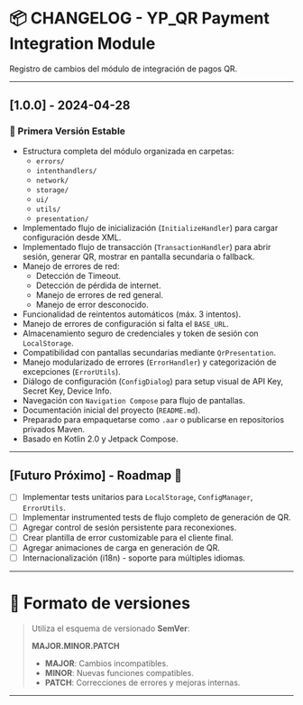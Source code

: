 # 📦 CHANGELOG - YP_QR Payment Integration Module

Registro de cambios del módulo de integración de pagos QR.

---

## [1.0.0] - 2024-04-28

### 🚀 Primera Versión Estable

- Estructura completa del módulo organizada en carpetas:
    - `errors/`
    - `intenthandlers/`
    - `network/`
    - `storage/`
    - `ui/`
    - `utils/`
    - `presentation/`
- Implementado flujo de inicialización (`InitializeHandler`) para cargar configuración desde XML.
- Implementado flujo de transacción (`TransactionHandler`) para abrir sesión, generar QR, mostrar en pantalla secundaria o fallback.
- Manejo de errores de red:
    - Detección de Timeout.
    - Detección de pérdida de internet.
    - Manejo de errores de red general.
    - Manejo de error desconocido.
- Funcionalidad de reintentos automáticos (máx. 3 intentos).
- Manejo de errores de configuración si falta el `BASE_URL`.
- Almacenamiento seguro de credenciales y token de sesión con `LocalStorage`.
- Compatibilidad con pantallas secundarias mediante `QrPresentation`.
- Manejo modularizado de errores (`ErrorHandler`) y categorización de excepciones (`ErrorUtils`).
- Diálogo de configuración (`ConfigDialog`) para setup visual de API Key, Secret Key, Device Info.
- Navegación con `Navigation Compose` para flujo de pantallas.
- Documentación inicial del proyecto (`README.md`).
- Preparado para empaquetarse como `.aar` o publicarse en repositorios privados Maven.
- Basado en Kotlin 2.0 y Jetpack Compose.

---

## [Futuro Próximo] - Roadmap 🚀

- [ ] Implementar tests unitarios para `LocalStorage`, `ConfigManager`, `ErrorUtils`.
- [ ] Implementar instrumented tests de flujo completo de generación de QR.
- [ ] Agregar control de sesión persistente para reconexiones.
- [ ] Crear plantilla de error customizable para el cliente final.
- [ ] Agregar animaciones de carga en generación de QR.
- [ ] Internacionalización (i18n) - soporte para múltiples idiomas.

---

# 📅 Formato de versiones

> Utiliza el esquema de versionado **SemVer**:
>
> **MAJOR.MINOR.PATCH**
>
> - **MAJOR**: Cambios incompatibles.
> - **MINOR**: Nuevas funciones compatibles.
> - **PATCH**: Correcciones de errores y mejoras internas.

---
